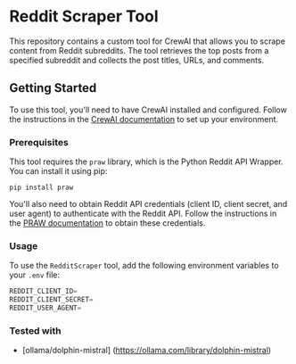 # Reddit Scraper Tool

This repository contains a custom tool for CrewAI that allows you to scrape content from Reddit subreddits. The tool retrieves the top posts from a specified subreddit and collects the post titles, URLs, and comments.

## Getting Started

To use this tool, you'll need to have CrewAI installed and configured. Follow the instructions in the [CrewAI documentation](https://docs.crewai.com/getting-started/) to set up your environment.

### Prerequisites

This tool requires the `praw` library, which is the Python Reddit API Wrapper. You can install it using pip:

`pip install praw`

You'll also need to obtain Reddit API credentials (client ID, client secret, and user agent) to authenticate with the Reddit API. Follow the instructions in the [PRAW documentation](https://praw.readthedocs.io/en/stable/getting_started/authentication.html) to obtain these credentials.

### Usage

To use the `RedditScraper` tool, add the following environment variables to your `.env` file:

```python
REDDIT_CLIENT_ID=
REDDIT_CLIENT_SECRET=
REDDIT_USER_AGENT=
```

### Tested with

- [ollama/dolphin-mistral] (https://ollama.com/library/dolphin-mistral)
